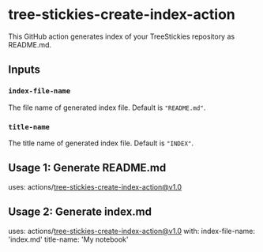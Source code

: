 # tree-stickies-create-index-action

This GitHub action generates index of your TreeStickies repository as README.md.

## Inputs

### `index-file-name`

The file name of generated index file. Default is `"README.md"`.

### `title-name`

The title name of generated index file. Default is `"INDEX"`.

## Usage 1: Generate README.md

uses: actions/tree-stickies-create-index-action@v1.0

## Usage 2: Generate index.md

uses: actions/tree-stickies-create-index-action@v1.0
with:
  index-file-name: 'index.md'
  title-name: 'My notebook'

